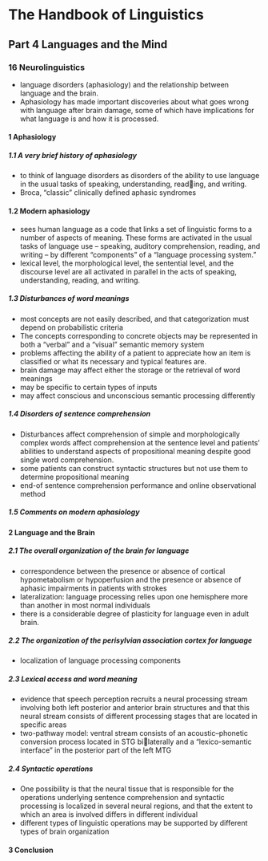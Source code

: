 # The Handbook of Linguistics
## Part 4 Languages and the Mind
### 16 Neurolinguistics
+ language disorders (aphasiology) and the relationship between language and the brain. 
+ Aphasiology has made important discoveries about what goes wrong with language after brain damage, some of which have implications for what language is and how it is processed.
#### 1 Aphasiology
##### 1.1 A very brief history of aphasiology
+ to think of language disorders as disorders of the ability to use language in the usual tasks of speaking, understanding, reading, and writing.
+ Broca, “classic” clinically defined aphasic syndromes
#### 1.2 Modern aphasiology
+ sees human language as a code that links a set of linguistic forms to a number of aspects of meaning. These forms are activated in the usual tasks of language use – speaking, auditory comprehension, reading, and writing – by different “components” of a “language processing system.”
+ lexical level, the morphological level, the sentential level, and the discourse level are all activated in parallel in the acts of speaking, understanding, reading, and writing. 
##### 1.3  Disturbances of word meanings 
+  most concepts are not easily described, and that categorization must depend on probabilistic criteria
+ The concepts corresponding to concrete objects may be represented in both a “verbal” and a “visual” semantic memory system
+ problems affecting the ability of a patient to appreciate how an item is classified or what its necessary and typical features are.
+ brain damage may affect either the storage or the retrieval of word meanings
+ may be specific to certain types of inputs
+ may affect conscious and unconscious semantic processing differently
##### 1.4 Disorders of sentence comprehension 
+  Disturbances affect comprehension of simple and morphologically complex words affect comprehension at the sentence level and patients’ abilities to understand aspects of propositional meaning despite good single word comprehension. 
+  some patients can construct syntactic structures but not use them to determine propositional meaning 
+  end-of sentence comprehension performance and online observational method
##### 1.5 Comments on modern aphasiology 
#### 2 Language and the Brain
##### 2.1 The overall organization of the brain for language
+ correspondence between the presence or absence of cortical hypometabolism or hypoperfusion and the presence or absence of aphasic impairments in patients with strokes
+ lateralization: language processing relies upon one hemisphere more than another in most normal individuals
+  there is a considerable degree of plasticity for language even in adult brain.
##### 2.2 The organization of the perisylvian association cortex for language
+ localization of language processing components
##### 2.3 Lexical access and word meaning
+ evidence that speech perception recruits a neural processing stream involving both left posterior and anterior brain structures and that this neural stream consists of different processing stages that are located in specific areas
+ two-pathway model: ventral stream consists of an acoustic–phonetic conversion process located in STG bilaterally and a “lexico-semantic interface” in the posterior part of the left MTG
##### 2.4 Syntactic operations
+ One possibility is that the neural tissue that is responsible for the operations underlying sentence comprehension and syntactic processing is localized in several neural regions, and that the extent to which an area is involved differs in different individual
+ different types of linguistic operations may be supported by different types of brain organization
#### 3 Conclusion 